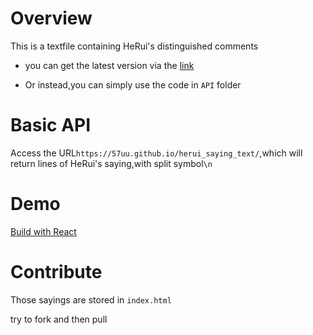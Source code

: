 # Overview

This is a textfile containing HeRui's distinguished comments

- you can get the latest version via the [link](https://github.com/The-Brotherhood-of-SCU/Advanced-SCU_course_catcher)

- Or instead,you can simply use the code in `API` folder

# Basic API

Access the URL`https://57uu.github.io/herui_saying_text/`,which will return lines of HeRui's saying,with split symbol`\n`

# Demo

[Build with React](https://The-Brotherhood-of-SCU.github.io/herui_saying/)
# Contribute

Those sayings are stored in `index.html`

try to fork and then pull

